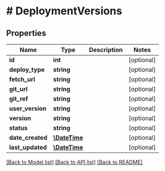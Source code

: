 # # DeploymentVersions

## Properties

Name | Type | Description | Notes
------------ | ------------- | ------------- | -------------
**id** | **int** |  | [optional]
**deploy_type** | **string** |  | [optional]
**fetch_url** | **string** |  | [optional]
**git_url** | **string** |  | [optional]
**git_ref** | **string** |  | [optional]
**user_version** | **string** |  | [optional]
**version** | **string** |  | [optional]
**status** | **string** |  | [optional]
**date_created** | [**\DateTime**](\DateTime.md) |  | [optional]
**last_updated** | [**\DateTime**](\DateTime.md) |  | [optional]

[[Back to Model list]](../../README.md#models) [[Back to API list]](../../README.md#endpoints) [[Back to README]](../../README.md)

